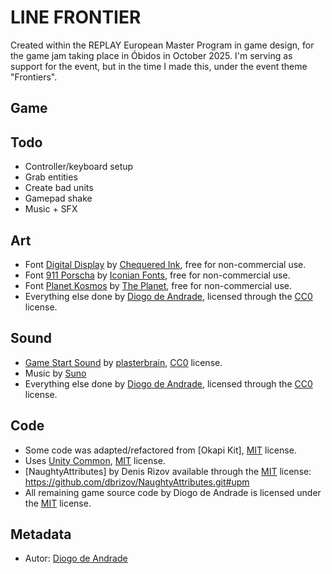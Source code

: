 # LINE FRONTIER

Created within the REPLAY European Master Program in game design, for the game jam taking place in Óbidos in October 2025. I'm serving as support for the event, but in the time I made this, under the event theme "Frontiers". 

## Game


## Todo

* Controller/keyboard setup
* Grab entities
* Create bad units
* Gamepad shake
* Music + SFX

## Art

- Font [Digital Display](https://www.dafont.com/pt/digital-display.font) by [Chequered Ink](https://chequered.ink/), free for non-commercial use.
- Font [911 Porscha](https://www.dafont.com/pt/911porscha.font) by [Iconian Fonts](http://www.iconian.com/), free for non-commercial use.
- Font [Planet Kosmos](https://www.dafont.com/pt/planet-kosmos.font) by [The Planet](http://www.planet.dk/), free for non-commercial use.
- Everything else done by [Diogo de Andrade], licensed through the [CC0] license.

## Sound

- [Game Start Sound](https://freesound.org/people/plasterbrain/sounds/243020/) by [plasterbrain](https://freesound.org/people/plasterbrain/), [CC0] license.
- Music by [Suno](https://suno.com/)
- Everything else done by [Diogo de Andrade], licensed through the [CC0] license.

## Code

- Some code was adapted/refactored from [Okapi Kit], [MIT] license.
- Uses [Unity Common], [MIT] license.
- [NaughtyAttributes] by Denis Rizov available through the [MIT] license: https://github.com/dbrizov/NaughtyAttributes.git#upm
- All remaining game source code by Diogo de Andrade is licensed under the [MIT] license.

## Metadata

- Autor: [Diogo de Andrade]

[Diogo de Andrade]:https://github.com/DiogoDeAndrade
[CC0]:https://creativecommons.org/publicdomain/zero/1.0/
[CC-BY 3.0]:https://creativecommons.org/licenses/by/3.0/
[CC-BY-NC 3.0]:https://creativecommons.org/licenses/by-nc/3.0/
[CC-BY-SA 4.0]:http://creativecommons.org/licenses/by-sa/4.0/
[CC-BY 4.0]:https://creativecommons.org/licenses/by/4.0/
[CC-BY-NC 4.0]:https://creativecommons.org/licenses/by-nc/4.0/
[OkapiKit]:https://github.com/VideojogosLusofona/OkapiKit
[Unity Common]:https://github.com/DiogoDeAndrade/UnityCommon
[MIT]:LICENSE
